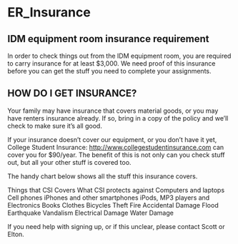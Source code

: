 # ER_Insurance

## IDM equipment room insurance requirement

In order to check things out from the IDM equipment room, you are required to carry insurance for at least $3,000. We need proof of this insurance before you can get the stuff you need to complete your assignments.

## HOW DO I GET INSURANCE?
Your family may have insurance that covers material goods, or you may have renters insurance already. If so, bring in a copy of the policy and we’ll check to make sure it’s all good. 

If your insurance doesn’t cover our equipment, or you don’t have it yet, College Student Insurance: http://www.collegestudentinsurance.com can cover you for $90/year. The benefit of this is not only can you check stuff out, but all your other stuff is covered too.

The handy chart below shows all the stuff this insurance covers.

Things that CSI Covers
What CSI protects against
Computers and laptops
Cell phones
iPhones and other smartphones
iPods, MP3 players and Electronics
Books
Clothes
Bicycles
Theft
Fire
Accidental Damage
Flood
Earthquake
Vandalism
Electrical Damage
Water Damage

If you need help with signing up, or if this unclear, please contact Scott or Elton.
